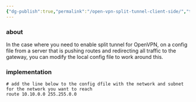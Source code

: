```yaml
---
{"dg-publish":true,"permalink":"/open-vpn-split-tunnel-client-side/","tags":["public","vpn"],"noteIcon":"1","created":"2023-08-15T14:20:47.000+02:00","updated":"2023-06-09T18:21:30.000+02:00"}
---
```




### about
In the case where you need to enable split tunnel for OpenVPN, on a config file from a server that is pushing routes and redirecting all traffic to the gateway, you can modify the local config file to work around this.

### implementation


```
# add the line below to the config dfile with the network and subnet for the network you want to reach
route 10.10.0.0 255.255.0.0

```
